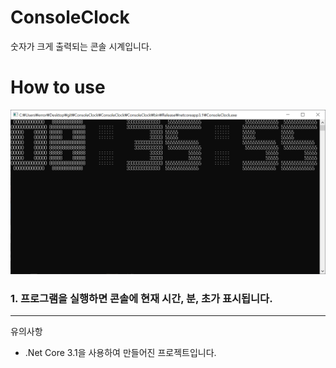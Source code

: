 # ConsoleClock
숫자가 크게 출력되는 콘솔 시계입니다.
# How to use
![sample](https://github.com/ERRrOR404/ConsoleClock/blob/master/sample.PNG)
### 1. 프로그램을 실행하면 콘솔에 현재 시간, 분, 초가 표시됩니다.
---
유의사항
- .Net Core 3.1을 사용하여 만들어진 프로젝트입니다.
